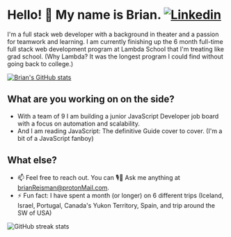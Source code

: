 # Hello! 👋 My name is Brian.  [![Linkedin](https://img.shields.io/badge/-LinkedIn-blue?style=flat&logo=Linkedin&logoColor=white)](https://www.linkedin.com/in/brian-reisman/) 
I'm a full stack web developer <!--and certified SCRUM master--> with a background in theater and a passion for teamwork and learning. I am currently finishing up the 6 month full-time full stack web development program at Lambda School that I'm treating like grad school. (Why Lambda? It was the longest program I could find without going back to college.)

[![Brian's GitHub stats](https://github-readme-stats.vercel.app/api?username=brianreisman&hide=stars,issues&show_icons=true)](https://github.com/BrianReisman)

<!-- #### What projects are you working on on the side?Two!-Personally I'm working on turning the travel ✈ calculator I have used to plan all 6 of my 1+ month long trips [backpacking Canada's Yukon Territory, SW + Montana (USA) road trip, Iceland (hiking + hitchhiking), Israel, eating and relaxing my way through Portugal, and bouncing around Spain] into an app so others can enjoy the benefits of it - I am also working on a 9 person team building a job board specifically for Junior JavaScript developers. That's who we are and while we're scratching our own itch we thought lets build something that others will appreciate as well. -->

## What are you working on on the side?
- With a team of 9 I am building a junior JavaScript Developer job board with a focus on automation and scalability.
- And I am reading JavaScript: The definitive Guide cover to cover. (I'm a bit of a JavaScript fanboy)

## What else?
- 📫 Feel free to reach out. You can 🎙💬 Ask me anything at brianReisman@protonMail.com. 
- ⚡ Fun fact: I have spent a month (or longer) on 6 different trips (Iceland, Israel, Portugal, Canada's Yukon Territory, Spain, and trip around the SW of USA)

<!--
- 🤔 I’m looking for help with recreating React's useState in vanilla JavaScript. You can see my work on this up until now. The issue I'm facing is that index 0 that I get back is non-iterable data so I cannot spread state when updating state...
- 🌱 I’m currently learning ...
 -->

<!-- [![Top Langs](https://github-readme-stats.vercel.app/api/top-langs/?username=brianreisman&hide=ruby,shell)](https://github.com/BrianReisman) -->
![GitHub streak stats](https://github-readme-streak-stats.herokuapp.com/?user=brianreisman)

